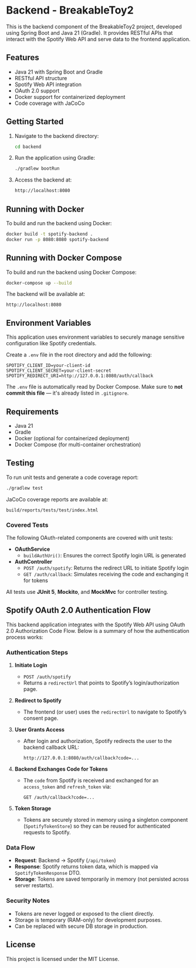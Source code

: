 # Backend - BreakableToy2

This is the backend component of the BreakableToy2 project, developed using Spring Boot and Java 21 (Gradle). It provides RESTful APIs that interact with the Spotify Web API and serve data to the frontend application.

## Features

- Java 21 with Spring Boot and Gradle
- RESTful API structure
- Spotify Web API integration
- OAuth 2.0 support 
- Docker support for containerized deployment
- Code coverage with JaCoCo

## Getting Started

1. Navigate to the backend directory:
   ```bash 
   cd backend

2. Run the application using Gradle:
   ```bash
   ./gradlew bootRun

3. Access the backend at:
   ```bash
   http://localhost:8080

## Running with Docker

To build and run the backend using Docker:

```bash
docker build -t spotify-backend .
docker run -p 8080:8080 spotify-backend
```

## Running with Docker Compose

To build and run the backend using Docker Compose:

```bash
docker-compose up --build
```

The backend will be available at:

```
http://localhost:8080
```

## Environment Variables

This application uses environment variables to securely manage sensitive configuration like Spotify credentials.

Create a `.env` file in the root directory and add the following:

```env
SPOTIFY_CLIENT_ID=your-client-id
SPOTIFY_CLIENT_SECRET=your-client-secret
SPOTIFY_REDIRECT_URI=http://127.0.0.1:8080/auth/callback
```

The `.env` file is automatically read by Docker Compose. Make sure to **not commit this file** — it's already listed in `.gitignore`.

## Requirements

- Java 21
- Gradle
- Docker (optional for containerized deployment)
- Docker Compose (for multi-container orchestration)

## Testing

To run unit tests and generate a code coverage report:

```bash
./gradlew test
```

JaCoCo coverage reports are available at:

```
build/reports/tests/test/index.html
```

### Covered Tests

The following OAuth-related components are covered with unit tests:

- **OAuthService**
   - `buildAuthUri()`: Ensures the correct Spotify login URL is generated
- **AuthController**
   - `POST /auth/spotify`: Returns the redirect URL to initiate Spotify login
   - `GET /auth/callback`: Simulates receiving the code and exchanging it for tokens

All tests use **JUnit 5**, **Mockito**, and **MockMvc** for controller testing.

## Spotify OAuth 2.0 Authentication Flow

This backend application integrates with the Spotify Web API using OAuth 2.0 Authorization Code Flow. Below is a summary of how the authentication process works:

### Authentication Steps

1. **Initiate Login**
   - `POST /auth/spotify`
   - Returns a `redirectUrl` that points to Spotify’s login/authorization page.

2. **Redirect to Spotify**
   - The frontend (or user) uses the `redirectUrl` to navigate to Spotify’s consent page.

3. **User Grants Access**
   - After login and authorization, Spotify redirects the user to the backend callback URL:
     ```
     http://127.0.0.1:8080/auth/callback?code=...
     ```

4. **Backend Exchanges Code for Tokens**
   - The `code` from Spotify is received and exchanged for an `access_token` and `refresh_token` via:
     ```http
     GET /auth/callback?code=...
     ```

5. **Token Storage**
   - Tokens are securely stored in memory using a singleton component (`SpotifyTokenStore`) so they can be reused for authenticated requests to Spotify.

### Data Flow

- **Request**: Backend → Spotify (`/api/token`)
- **Response**: Spotify returns token data, which is mapped via `SpotifyTokenResponse` DTO.
- **Storage**: Tokens are saved temporarily in memory (not persisted across server restarts).

### Security Notes

- Tokens are never logged or exposed to the client directly.
- Storage is temporary (RAM-only) for development purposes.
- Can be replaced with secure DB storage in production.
   
## License

This project is licensed under the MIT License.